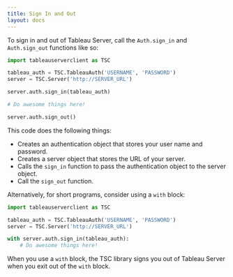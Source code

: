 ```yaml
---
title: Sign In and Out
layout: docs
---
```


To sign in and out of Tableau Server, call the `Auth.sign_in` and `Auth.sign_out` functions like so:

```py
import tableauserverclient as TSC

tableau_auth = TSC.TableauAuth('USERNAME', 'PASSWORD')
server = TSC.Server('http://SERVER_URL')

server.auth.sign_in(tableau_auth)

# Do awesome things here!

server.auth.sign_out()
```

This code does the following things:

* Creates an authentication object that stores your user name and password.
* Creates a server object that stores the URL of your server.
* Calls the `sign_in` function to pass the authentication object to the server object.
* Call the `sign_out` function.


Alternatively, for short programs, consider using a `with` block:

```py
import tableauserverclient as TSC

tableau_auth = TSC.TableauAuth('USERNAME', 'PASSWORD')
server = TSC.Server('http://SERVER_URL')

with server.auth.sign_in(tableau_auth):
    # Do awesome things here!
```

When you use a `with` block, the TSC library signs you out of Tableau Server when you exit out of the `with` block.
